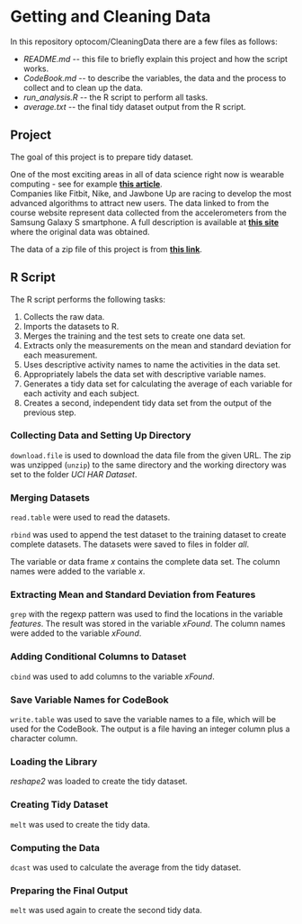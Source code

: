Getting and Cleaning Data
=========================

   In this repository optocom/CleaningData there are a few files as follows:

* _README.md_ -- this file to briefly explain this project and how the script works.
* _CodeBook.md_ -- to describe the variables, the data and the process to collect and to clean up the data.
* _run_analysis.R_ -- the R script to perform all tasks.
* _average.txt_ -- the final tidy dataset output from the R script.

Project
-------

   The goal of this project is to prepare tidy dataset.

   One of the most exciting areas in all of data science right now is wearable computing - see for example [**this article**](http://www.insideactivitytracking.com/data-science-activity-tracking-and-the-battle-for-the-worlds-top-sports-brand/).   
Companies like Fitbit, Nike, and Jawbone Up are racing to develop the most advanced algorithms to attract new users. The data linked to from the course website represent data collected from the accelerometers from the Samsung Galaxy S smartphone. A full description is available at [**this site**](http://archive.ics.uci.edu/ml/datasets/Human+Activity+Recognition+Using+Smartphones) where the original data was obtained.

   The data of a zip file of this project is from [**this link**](https://d396qusza40orc.cloudfront.net/getdata%2Fprojectfiles%2FUCI%20HAR%20Dataset.zip).

R Script
--------

   The R script performs the following tasks:

1. Collects the raw data.
1. Imports the datasets to R.
1. Merges the training and the test sets to create one data set.
1. Extracts only the measurements on the mean and standard deviation for each measurement.
1. Uses descriptive activity names to name the activities in the data set.
1. Appropriately labels the data set with descriptive variable names.
1. Generates a tidy data set for calculating the average of each variable for each activity and each subject.
1. Creates a second, independent tidy data set from the output of the previous step.

### Collecting Data and Setting Up Directory

   `download.file` is used to download the data file from the given URL. The zip was unzipped (`unzip`) to the same directory and the working directory was set to the folder _UCI HAR Dataset_.

### Merging Datasets

   `read.table` were used to read the datasets.

   `rbind` was used to append the test dataset to the training dataset to create complete datasets. The datasets were saved to files in folder _all_.

   The variable or data frame _x_ contains the complete data set. The column names were added to the variable _x_.

### Extracting Mean and Standard Deviation from Features

   `grep` with the regexp pattern was used to find the locations in the variable _features_. The result was stored in the variable _xFound_. The column names were added to the variable _xFound_.

### Adding Conditional Columns to Dataset

   `cbind` was used to add columns to the variable _xFound_.

### Save Variable Names for CodeBook

   `write.table` was used to save the variable names to a file, which will be used for the CodeBook. The output is a file having an integer column plus a character column.

### Loading the Library

   _reshape2_ was loaded to create the tidy dataset.

### Creating Tidy Dataset

   `melt` was used to create the tidy data.

### Computing the Data

   `dcast` was used to calculate the average from the tidy dataset.

### Preparing the Final Output

   `melt` was used again to create the second tidy data.

